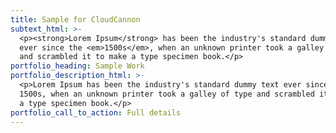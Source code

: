 ```yaml
---
title: Sample for CloudCannon
subtext_html: >-
  <p><strong>Lorem Ipsum</strong> has been the industry's standard dummy text
  ever since the <em>1500s</em>, when an unknown printer took a galley of type
  and scrambled it to make a type specimen book.</p>
portfolio_heading: Sample Work
portfolio_description_html: >-
  <p>Lorem Ipsum has been the industry's standard dummy text ever since the
  1500s, when an unknown printer took a galley of type and scrambled it to make
  a type specimen book.</p>
portfolio_call_to_action: Full details
---
```

